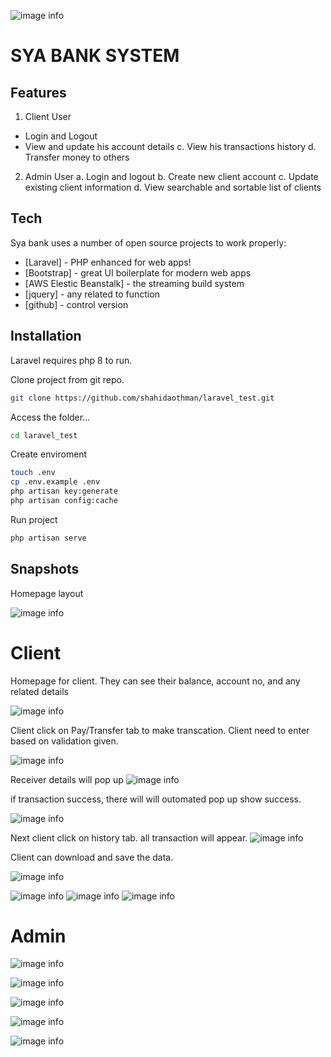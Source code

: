 ![image info](public/assets/images/logo-light.png)

# SYA BANK SYSTEM

## Features

1. Client User

- Login and Logout
- View and update his account details
  c. View his transactions history
  d. Transfer money to others

2. Admin User
   a. Login and logout
   b. Create new client account
   c. Update existing client information
   d. View searchable and sortable list of clients

## Tech

Sya bank uses a number of open source projects to work properly:

- [Laravel] - PHP enhanced for web apps!
- [Bootstrap] - great UI boilerplate for modern web apps
- [AWS Elestic Beanstalk] - the streaming build system
- [jquery] - any related to function
- [github] - control version

## Installation

Laravel requires php 8 to run.

Clone project from git repo.

```sh
git clone https://github.com/shahidaothman/laravel_test.git
```

Access the folder...

```sh
cd laravel_test
```

Create enviroment

```sh
touch .env
cp .env.example .env
php artisan key:generate
php artisan config:cache
```

Run project

```sh
php artisan serve
```

## Snapshots

Homepage layout

![image info](public/assets/images/snapshots/homepage.png)

# Client

Homepage for client. They can see their balance, account no, and any related details

![image info](public/assets/images/snapshots/client_home.png)

Client click on Pay/Transfer tab to make transcation. Client need to enter based on validation given.

![image info](public/assets/images/snapshots/client_transfer.png)

Receiver details will pop up
![image info](public/assets/images/snapshots/client_transfer_detail.png)

if transaction success, there will will outomated pop up show success.

![image info](public/assets/images/snapshots/client_success_transfer.png)

Next client click on history tab. all transaction will appear.
![image info](public/assets/images/snapshots/client_history.png)

Client can download and save the data.

![image info](public/assets/images/snapshots/client_save_history.png)

![image info](public/assets/images/snapshots/client_profile.png)
![image info](public/assets/images/snapshots/client_edit_profile.png)
![image info](public/assets/images/snapshots/client_edit_success.png)

# Admin

![image info](public/assets/images/snapshots/admin_view.png)

![image info](public/assets/images/snapshots/admin_edit.png)

![image info](public/assets/images/snapshots/admin_action.png)

![image info](public/assets/images/snapshots/admin_add.png)

![image info](public/assets/images/snapshots/admin_sort.png)
